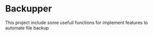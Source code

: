 # Backupper
This project include some usefull functions for implement features to automate file backup
